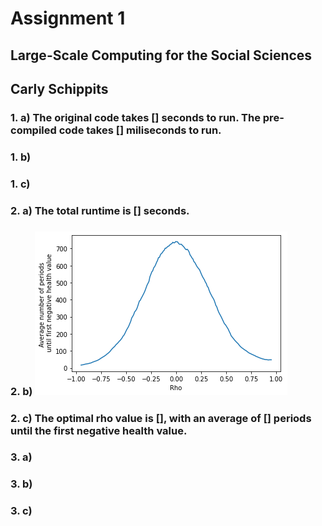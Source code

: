 # Assignment 1
## Large-Scale Computing for the Social Sciences
## Carly Schippits

### 1. a) The original code takes [] seconds to run. The pre-compiled code takes [] miliseconds to run.

### 1. b) 

### 1. c)

### 2. a) The total runtime is [] seconds.

### 2. b) ![](./plot.png)

### 2. c) The optimal rho value is [], with an average of [] periods until the first negative health value.

### 3. a) 

### 3. b)

### 3. c)
